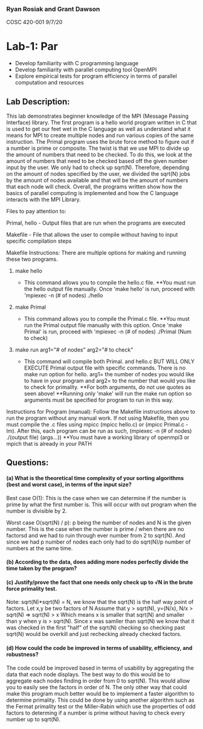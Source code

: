 ### Ryan Rosiak and Grant Dawson
COSC 420-001
9/7/20

# Lab-1: Par
* Develop familiarity with C programming language
* Develop familiarity with parallel computing tool OpenMPI
* Explore empirical tests for program efficiency in terms of parallel computation and resources
 

## Lab Description:
This lab demonstrates beginner knowledge of the MPI (Message Passing Interface) library. The
first program is a hello world program written in C that is used to get our feet wet in the C
language as well as understand what it means for MPI to create multiple nodes and run various
copies of the same instruction. The Primal program uses the brute force method to figure out
if a number is prime or composite. The twist is that we use MPI to divide up the amount of
numbers that need to be checked. To do this, we look at the amount of numbers that need to be 
checked based off the given number input by the user. We only had to check up sqrt(N). Therefore,
depending on the amount of nodes specified by the user, we divided the sqrt(N) jobs by the amount
of nodes available and that will be the amount of numbers that each node will check. Overall, the
programs written show how the basics of parallel computing is implemented and how the C language 
interacts with the MPI Library.

Files to pay attention to:

Primal, hello - Output files that are run when the programs are executed

Makefile - File that allows the user to compile without having to input specific compilation steps

Makefile Instructions:
There are multiple options for making and running these two programs.

1. make hello
    * This command allows you to compile the hello.c file. **You must run the hello output file
    manually. Once 'make hello' is run, proceed with 'mpiexec -n (# of nodes) ./hello

2. make Primal
    * This command allows you to compile the Primal.c file. **You must run the Primal output file
    manually with this option. Once 'make Primal' is run, proceed with 
    'mpiexec -n (# of nodes) ./Primal (Num to check)

3. make run arg1="# of nodes" arg2="# to check"
    * This command will compile both Primal. and hello.c BUT WILL ONLY EXECUTE Primal output file
    with specific commands. There is no make run option for hello. arg1= the number of nodes
    you would like to have in your program and arg2= to the number that would you like to check for
    primality. **For both arguments, do not use quotes as seen above! **Running only 'make' will
    run the make run option so arguments must be specified for program to run in this way.

Instructions for Program (manual):
Follow the Makefile instructions above to run the program without any manual work. If not using
Makefile, then you must compile the .c files using mpicc (mpicc hello.c) or (mpicc Primal.c -lm).
After this, each program can be run as such, (mpiexec -n (# of nodes) ./(output file) (args...))
**You must have a working library of openmpi3 or mpich that is already in your PATH

## Questions:




#### (a) What is the theoretical time complexity of your sorting algorithms (best and worst case), in terms of the input size?
Best case O(1): This is the case when we can determine if the number is prime by what the first number is.
   This will occur with out program when the number is divisible by 2. 
   
Worst case O(sqrt(N) / p): p being the number of nodes and N is the given number. This is the case when
   the number is prime / when there are no factorsd and we had to ruin through ever number from 2 to sqrt(N). 
   And since we had p number of nodes each only had to do sqrt(N)/p number of numbers at the same time.

#### (b) According to the data, does adding more nodes perfectly divide the time taken by the program?

#### (c) Justify/prove the fact that one needs only check up to √N in the brute force primality test.
Note: sqrt(N)*sqrt(N) = N, we know that the sqrt(N) is the half way point of factors. 
   Let x,y be two factors of N
   Assume that y > sqrt(N), y=(N/x), N/x > sqrt(N) => sqrt(N) > x
   Which means x is smaller that sqrt(N) and smaller than y when y is > sqrt(N). Since x was samller than sqrt(N) we know
   that it was checked in the first "half" of the sqrt(N) checking so checking past sqrt(N) would be overkill and just 
   rechecking already checked factors. 

#### (d) How could the code be improved in terms of usability, efficiency, and robustness?
The code could be improved based in terms of usability by aggregating the data that each node
    displays. The best way to do this would be to aggregate each nodes finding in order from 0 to 
    sqrt(N). This would allow you to easily see the factors in order of N. The only other way that
    could make this program much better would be to implement a faster algorithm to determine 
    primality. This could be done by using another algorithm such as the Fermat primality test or
    the Miller-Rabin which use the properties of odd factors to determing if a number is prime without
    having to check every number up to sqrt(N).
